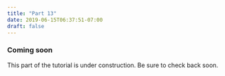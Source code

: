 ```yaml
---
title: "Part 13"
date: 2019-06-15T06:37:51-07:00
draft: false
---
```


### Coming soon

This part of the tutorial is under construction. Be sure to check back
soon.

<script src="/js/codetabs.js"></script>
